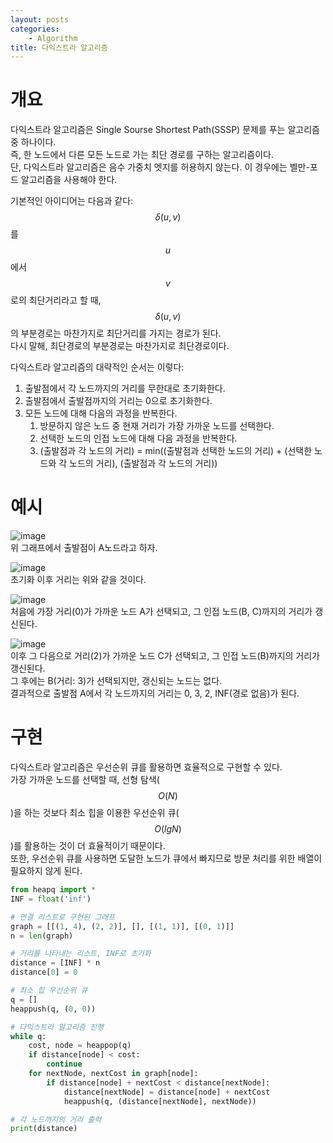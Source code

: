 ```yaml
---
layout: posts
categories:
    - Algorithm
title: 다익스트라 알고리즘
---
```


# 개요
다익스트라 알고리즘은 Single Sourse Shortest Path(SSSP) 문제를 푸는 알고리즘 중 하나이다.  
즉, 한 노드에서 다른 모든 노드로 가는 최단 경로를 구하는 알고리즘이다.  
단, 다익스트라 알고리즘은 음수 가중치 엣지를 허용하지 않는다. 이 경우에는 벨만-포드 알고리즘을 사용해야 한다.

기본적인 아이디어는 다음과 같다:  
$$\delta(u, v)$$를 $$u$$에서 $$v$$로의 최단거리라고 할 때, $$\delta (u, v)$$의 부분경로는 마찬가지로 최단거리를 가지는 경로가 된다.  
다시 말해, 최단경로의 부분경로는 마찬가지로 최단경로이다.

다익스트라 알고리즘의 대략적인 순서는 이렇다:  
1. 출발점에서 각 노드까지의 거리를 무한대로 초기화한다.  
2. 출발점에서 출발점까지의 거리는 0으로 초기화한다.  
3. 모든 노드에 대해 다음의 과정을 반복한다.  
    1. 방문하지 않은 노드 중 현재 거리가 가장 가까운 노드를 선택한다.  
    2. 선택한 노드의 인접 노드에 대해 다음 과정을 반복한다.  
      1. (출발점과 각 노드의 거리) = min((출발점과 선택한 노드의 거리) + (선택한 노드와 각 노드의 거리), (출발점과 각 노드의 거리))


# 예시
![image](https://user-images.githubusercontent.com/81351829/212799049-945292fa-5b40-4dbf-b458-3aabbe58c2bf.png)  
위 그래프에서 출발점이 A노드라고 하자.

![image](https://user-images.githubusercontent.com/81351829/212799970-4007d60f-619c-4249-abc5-fa7c8ef323e9.png)  
초기화 이후 거리는 위와 같을 것이다.

![image](https://user-images.githubusercontent.com/81351829/212800058-1badd14b-ccf3-42a3-8e7b-6b2a1ce16158.png)  
처음에 가장 거리(0)가 가까운 노드 A가 선택되고, 그 인접 노드(B, C)까지의 거리가 갱신된다.

![image](https://user-images.githubusercontent.com/81351829/212800203-56840a0f-152a-4918-a4e8-b6f74f0ede67.png)  
이후 그 다음으로 거리(2)가 가까운 노드 C가 선택되고, 그 인접 노드(B)까지의 거리가 갱신된다.  
그 후에는 B(거리: 3)가 선택되지만, 갱신되는 노드는 없다.  
결과적으로 출발점 A에서 각 노드까지의 거리는 0, 3, 2, INF(경로 없음)가 된다.



# 구현
다익스트라 알고리즘은 우선순위 큐를 활용하면 효율적으로 구현할 수 있다.  
가장 가까운 노드를 선택할 때, 선형 탐색($$O(N)$$)을 하는 것보다 최소 힙을 이용한 우선순위 큐($$O(lgN)$$)를 활용하는 것이 더 효율적이기 때문이다.  
또한, 우선순위 큐를 사용하면 도달한 노드가 큐에서 빠지므로 방문 처리를 위한 배열이 필요하지 않게 된다.

```python
from heapq import *
INF = float('inf')

# 연결 리스트로 구현된 그래프
graph = [[(1, 4), (2, 2)], [], [(1, 1)], [(0, 1)]]
n = len(graph)

# 거리를 나타내는 리스트, INF로 초기화
distance = [INF] * n
distance[0] = 0

# 최소 힙 우선순위 큐
q = []
heappush(q, (0, 0))

# 다익스트라 알고리즘 진행
while q:
    cost, node = heappop(q)
    if distance[node] < cost:
        continue
    for nextNode, nextCost in graph[node]:
        if distance[node] + nextCost < distance[nextNode]:
            distance[nextNode] = distance[node] + nextCost
            heappush(q, (distance[nextNode], nextNode))

# 각 노드까지의 거리 출력
print(distance)
```
